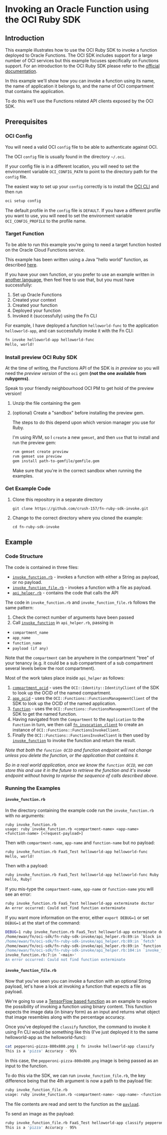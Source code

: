 # Invoking an Oracle Function using the OCI Ruby SDK

## Introduction

This example illustrates how to use the OCI Ruby SDK to invoke a function
deployed to Oracle Functions.  The OCI SDK includes support for a large number
of OCI services but this example focuses specifically on Functions support.
For an introduction to the OCI Ruby SDK please refer to the [official
documentation](https://docs.cloud.oracle.com/iaas/Content/API/SDKDocs/rubysdk.htm).

In this example we'll show how you can invoke a function using its name, the
name of application it belongs to, and the name of OCI compartment that contains the
application.

To do this we'll use the Functions related API clients exposed by the OCI SDK.

## Prerequisites

### OCI Config

You will need a valid OCI `config` file to be able to authenticate against OCI.

The OCI `config` file is usually found in the directory `~/.oci`.

If your config file is in a different location, you will need to set the environment variable `OCI_CONFIG_PATH` to point to the directory path for the `config` file.

The easiest way to set up your `config` correctly is to install the [OCI CLI](https://docs.cloud.oracle.com/iaas/Content/API/SDKDocs/cliinstall.htm) and then run
```bash
oci setup config
```

The default profile in the `config` file is `DEFAULT`.  If you have a different profile you want to use, you will need to set the environment variable `OCI_CONFIG_PROFILE` to the profile name.

### Target Function

To be able to run this example you're going to need a target function hosted on the Oracle Cloud Functions service.

This example has been written using a Java "hello world" function, as described [here](https://github.com/abhirockzz/oracle-functions-hello-worlds). 

If you have your own function, or you prefer to use an example written in [another language](https://github.com/abhirockzz/oracle-functions-hello-worlds), then feel free to use that, but you must have successfully:
1. Set up Oracle Functions
2. Created your context
3. Created your function
4. Deployed your function
5. Invoked it (successfully) using the Fn CLI

For example, I have deployed a function `helloworld-func` to the application `helloworld-app`, and can successfully invoke it with the Fn CLI:

```bash
fn invoke helloworld-app helloworld-func
Hello, world!
```

### Install preview OCI Ruby SDK

At the time of writing, the Functions API of the SDK is _in preview_ so you will need the _preview version_ of the `oci` gem **(not the one available from rubygems)**.

Speak to your friendly neighbourhood OCI PM to get hold of the preview version!

1. Unzip the file containing the gem
2. (optional) Create a "sandbox" before installing the preview gem.

   The steps to do this depend upon which version manager you use for Ruby.

   I'm using RVM, so I `create` a new `gemset`, and then `use` that to install and run the preview gem:
   ```bash
   rvm gemset create preview
   rvm gemset use preview
   gem install path-to-gemfile/gemfile.gem
   ```
   Make sure that you're in the correct sandbox when running the examples.

### Get Example Code
1. Clone this repository in a separate directory

   `git clone https://github.com/crush-157/fn-ruby-sdk-invoke.git`

2. Change to the correct directory where you cloned the example:

   `cd fn-ruby-sdk-invoke`

## Example

### Code Structure

The code is contained in three files:
- [`invoke_function.rb`](invoke_function.rb) - invokes a function with either a String as payload, or no payload.
- [`invoke_function_file.rb`](invoke_function_file.rb) - invokes a function with a file as payload.
- [`api_helper.rb`](api_helper.rb) - contains the code that calls the API

The code in `invoke_function.rb` and `invoke_function_file.rb` follows the same pattern:
1.  Check the correct number of arguments have been passed
2.  Call [`invoke_function`](api_helper.rb#L103) in `api_helper.rb`, passing in
- `compartment_name`
- `app_name`
- `function_name`
- `payload (if any)`

Note that the `compartment` can be anywhere in the compartment "tree" of your tenancy (e.g. it could be a sub compartment of a sub compartment several levels below the root compartment).

Most of the work takes place inside `api_helper` as follows:

1. [`compartment_ocid`](api_helper.rb#L39) - uses the `OCI::Identity::IdentityClient` of the SDK to look up the OCID of the named compartment.
2. [`app_ocid`](api_helper.rb#L64) - uses the `OCI::Functions::FunctionsManagementClient` of the SDK to look up the OCID of the named application.
3. [`function`](api_helper.rb#L86) - uses the `OCI::Functions::FunctionsManagementClient` of the SDK to get the named function.
4. Having navigated from the `Compartment` to the `Application` to the `Function` in turn, we then call [`fn_invocation_client`](api_helper.rb#L93) to create an instance of `OCI::Functions::FunctionsInvokeClient`.
5. Finally the `OCI::Functions::FunctionsInvokeClient` is then used by [`invoke_function`](api_helper.rb#L103) to invoke the function and return the result.

_Note that both the `function OCID` and function endpoint will not change unless you delete the function, or the application that contains it._

_So in a real world application, once we know the `function OCID`, we can store this and use it in the future to retrieve the function and it's invoke endpoint without having to reprise the sequence of calls described above._

### Running the Examples

#### `invoke_function.rb`

In the directory containing the example code run the `invoke_function.rb` with no arguments:
```
ruby invoke_function.rb
usage: ruby invoke_function.rb <compartment-name> <app-name> <function-name> [<request-payload>]
```

Then with `compartment-name`, `app-name` and `function-name` but no payload:
```bash
ruby invoke_function.rb FaaS_Test helloworld-app helloworld-func
Hello, world!
```

Then with a payload:
```bash
ruby invoke_function.rb FaaS_Test helloworld-app helloworld-func Ruby
Hello, Ruby!
```

If you mis-type the `compartment-name`, `app-name` or `function-name` you will see an error:
```bash
ruby invoke_function.rb FaaS_Test helloworld-app exterminate doctor
An error occurred: Could not find function exterminate
```

If you want more information on the error, either `export DEBUG=1` or set `DEBUG=1` at the start of the command:

```bash
DEBUG=1 ruby invoke_function.rb FaaS_Test helloworld-app exterminate doctor
/home/ewan/fn/oci-sdk/fn-ruby-sdk-invoke/api_helper.rb:89:in `block in function'
/home/ewan/fn/oci-sdk/fn-ruby-sdk-invoke/api_helper.rb:89:in `fetch'
/home/ewan/fn/oci-sdk/fn-ruby-sdk-invoke/api_helper.rb:89:in `function'
/home/ewan/fn/oci-sdk/fn-ruby-sdk-invoke/api_helper.rb:104:in `invoke_function'
invoke_function.rb:7:in `<main>'
An error occurred: Could not find function exterminate
```
#### `invoke_function_file.rb`

Now that you've seen you can invoke a function with an optional String payload, let's have a look at invoking a function that expects a file as payload.

We're going to use a [TensorFlow based function](https://github.com/abhirockzz/fn-hello-tensorflow)
as an example to explore the possibility of invoking a function using binary content.
This function expects the image data (in binary form) as an input and returns what object that image
resembles along with the percentage accuracy.

Once you've deployed the `classify` function, the command to invoke it using Fn
CLI would be something like this (I've just deployed it to the same helloworld-app as the helloworld-func):

```bash
cat pepperoni-pizza-800x800.png | fn invoke helloworld-app classify
This is a 'pizza' Accuracy - 95%
```

In this case, the `pepperoni-pizza-800x800.png` image is being passed as an input to the function.

To do this via the SDK, we can run `invoke_function_file.rb`, the key difference being that the 4th argument is now a path to the payload file:

```bash
ruby invoke_function_file.rb
usage: ruby invoke_function.rb <compartment-name> <app-name> <function-name> <request-payload-path>
```

The file contents are read and sent to the function as the [`payload`](invoke_function_file.rb#L11).

To send an image as the payload:
```bash
ruby invoke_function_file.rb FaaS_Test helloworld-app classify pepperoni-pizza-800x800.png
This is a 'pizza' Accuracy - 95%
```
